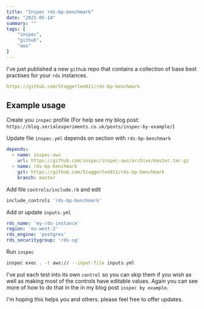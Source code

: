 ```yaml
---
title: "Inspec rds-bp-benchmark"
date: "2021-05-14"
summary: ""
tags: [
    "inspec",
    "github",
    "aws"
]
---
```


I've just published a new `github` repo that contains a collection of base best practises for your `rds` instances.

``` yml
https://github.com/Staggerlee011/rds-bp-benchmark
```

## Example usage

Create you `inspec` profile (For help see my blog post: `https://blog.serialexperiments.co.uk/posts/inspec-by-example/`)

Update file `inspec.yml` depends on section with `rds-bp-benchmark`

``` yml
depends:
  - name: inspec-aws
    url: https://github.com/inspec/inspec-aws/archive/master.tar.gz
  - name: rds-bp-benchmark
    git: https://github.com/Staggerlee011/rds-bp-benchmark
    branch: master
```

Add file `controls/include.rb` and edit

``` ruby
include_controls 'rds-bp-benchmark'
```

Add or update `inputs.yml`

``` yml
rds_name: 'my-rds-instance'
region: 'eu-west-2'
rds_engine: 'postgres'
rds_securitygroup: 'rds-sg'
```

Run `inspec`

``` bash
inspec exec . -t aws:// --input-file inputs.yml
```

I've put each test into its own `control` so you can skip them if you wish as well as making most of the controls have editable values.
Again you can see more of how to do that in the in my blog post `inspec by example`.

I'm hoping this helps you and others. please feel free to offer updates.
